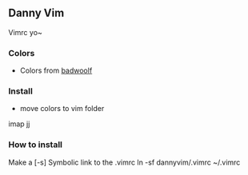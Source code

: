 ## Danny Vim
Vimrc yo~

### Colors
* Colors from [badwoolf](https://github.com/sjl/badwolf)

### Install
* move colors to vim folder

imap jj <Esc>

### How to install
Make a [-s] Symbolic link to the .vimrc
ln -sf dannyvim/.vimrc ~/.vimrc

